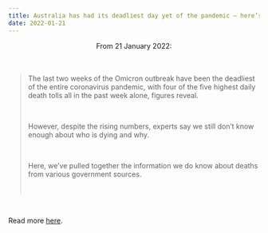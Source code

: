 ```yaml
---
title: Australia has had its deadliest day yet of the pandemic – here’s what we know about who is dying
date: 2022-01-21
---
```


<center>From 21 January 2022:</center><br><br>

<blockquote><p>The last two weeks of the Omicron outbreak have been the deadliest of the entire coronavirus pandemic, with four of the five highest daily death tolls all in the past week alone, figures reveal.</p><br>

<p>However, despite the rising numbers, experts say we still don’t know enough about who is dying and why.</p><br>

<p>Here, we’ve pulled together the information we do know about deaths from various government sources.</p><br>

</blockquote><br>

<p>Read more <a href="https://www.theguardian.com/australia-news/datablog/2022/jan/21/australia-has-had-its-deadliest-day-yet-covid-omicron-heres-what-we-know-about-who-is-dying">here</a>.</p>